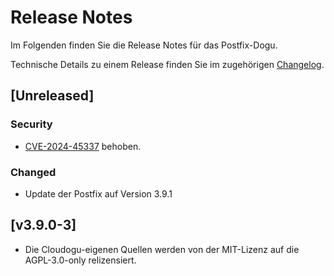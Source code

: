 # Release Notes

Im Folgenden finden Sie die Release Notes für das Postfix-Dogu.

Technische Details zu einem Release finden Sie im zugehörigen [Changelog](https://docs.cloudogu.com/de/docs/dogus/postfix/CHANGELOG/).

## [Unreleased]
### Security
- [CVE-2024-45337](https://avd.aquasec.com/nvd/2024/cve-2024-45337/) behoben.
### Changed
- Update der Postfix auf Version 3.9.1

## [v3.9.0-3]
- Die Cloudogu-eigenen Quellen werden von der MIT-Lizenz auf die AGPL-3.0-only relizensiert.
